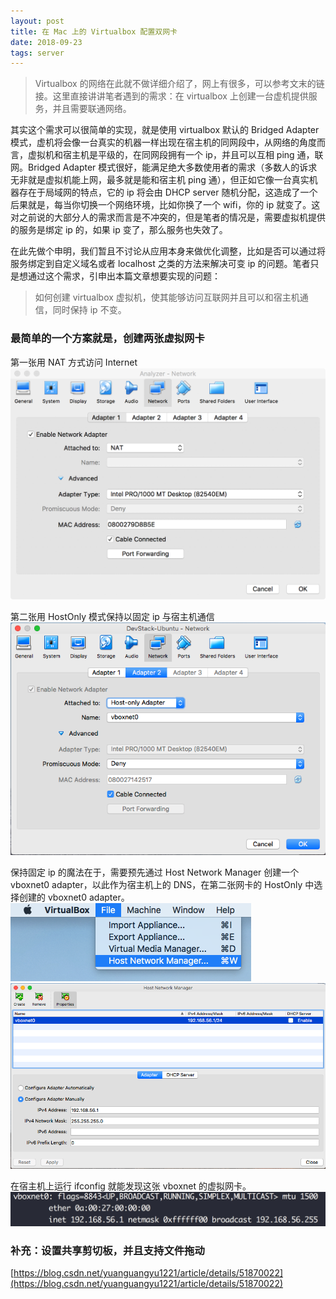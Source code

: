 ```yaml
---
layout: post
title: 在 Mac 上的 Virtualbox 配置双网卡
date: 2018-09-23
tags: server
---
```


> Virtualbox 的网络在此就不做详细介绍了，网上有很多，可以参考文末的链接。这里直接讲讲笔者遇到的需求：在 virtualbox 上创建一台虚机提供服务，并且需要联通网络。

其实这个需求可以很简单的实现，就是使用 virtualbox 默认的 Bridged Adapter 模式，虚机将会像一台真实的机器一样出现在宿主机的同网段中，从网络的角度而言，虚拟机和宿主机是平级的，在同网段拥有一个 ip，并且可以互相 ping 通，联网。Bridged Adapter 模式很好，能满足绝大多数使用者的需求（多数人的诉求无非就是虚拟机能上网，最多就是能和宿主机 ping 通），但正如它像一台真实机器存在于局域网的特点，它的 ip 将会由 DHCP server 随机分配，这造成了一个后果就是，每当你切换一个网络环境，比如你换了一个 wifi，你的 ip 就变了。这对之前说的大部分人的需求而言是不冲突的，但是笔者的情况是，需要虚拟机提供的服务是绑定 ip 的，如果 ip 变了，那么服务也失效了。

在此先做个申明，我们暂且不讨论从应用本身来做优化调整，比如是否可以通过将服务绑定到自定义域名或者 localhost 之类的方法来解决可变 ip 的问题。笔者只是想通过这个需求，引申出本篇文章想要实现的问题：

> 如何创建 virtualbox 虚拟机，使其能够访问互联网并且可以和宿主机通信，同时保持 ip 不变。

### 最简单的一个方案就是，创建两张虚拟网卡

第一张用 NAT 方式访问 Internet
![network-adapter-1](/assets/img/posts/2018/virtualbox-network/nat-adapter.png "Network Adapter 1")

第二张用 HostOnly 模式保持以固定 ip 与宿主机通信
![network-adapter-2](/assets/img/posts/2018/virtualbox-network/hostonly-adapter.png "Network Adapter 2")

保持固定 ip 的魔法在于，需要预先通过 Host Network Manager 创建一个 vboxnet0 adapter，以此作为宿主机上的 DNS，在第二张网卡的 HostOnly 中选择创建的 vboxnet0 adapter。
![hostnoly-menu](/assets/img/posts/2018/virtualbox-network/host-only-menu.png "HostOnly Menu")
![hostnoly-settings](/assets/img/posts/2018/virtualbox-network/host-only-settings.png "HostOnly Settings")

在宿主机上运行 ifconfig 就能发现这张 vboxnet 的虚拟网卡。
![vboxnet0](/assets/img/posts/2018/virtualbox-network/vboxnet0.png "ifconfig vboxnet0")

### 补充：设置共享剪切板，并且支持文件拖动

[https://blog.csdn.net/yuanguangyu1221/article/details/51870022](https://blog.csdn.net/yuanguangyu1221/article/details/51870022)

